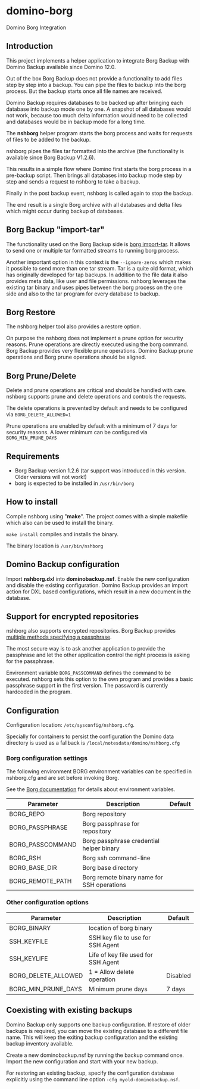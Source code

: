 # domino-borg
Domino Borg Integration


## Introduction

This project implements a helper application to integrate Borg Backup with Domino Backup available since Domino 12.0.

Out of the box Borg Backup does not provide a functionality to add files step by step into a backup.
You can pipe the files to backup into the borg process. But the backup starts once all file names are received.

Domino Backup requires databases to be backed up after bringing each database into backup mode one by one.
A snapshot of all databases would not work, because too much delta information would need to be collected and databases would be in backup mode for a long time.

The **nshborg** helper program starts the borg process and waits for requests of files to be added to the backup.

nshborg pipes the files tar formatted into the archive (the functionality is available since Borg Backup V1.2.6).

This results in a simple flow where Domino first starts the borg process in a pre-backup script.
Then brings all databases into backup mode step by step and sends a request to nshborg to take a backup.

Finally in the post backup event, nshborg is called again to stop the backup.

The end result is a single Borg archive with all databases and delta files which might occur during backup of databases.

## Borg Backup "import-tar"

The functionality used on the Borg Backup side is [borg import-tar](https://borgbackup.readthedocs.io/en/stable/usage/tar.html).
It allows to send one or multiple tar formatted streams to running borg process.

Another important option in this context is the `--ignore-zeros` which makes it possible to send more than one tar stream.
Tar is a quite old format, which has originally developed for tap backups. In addition to the file data it also provides meta data, like user and file permissions.
nshborg leverages the existing tar binary and uses pipes between the borg process on the one side and also to the tar program for every database to backup.

## Borg Restore

The nshborg helper tool also provides a restore option.

On purpose the nshborg does not implement a prune option for security reasons. Prune operations are directly executed using the borg command.
Borg Backup provides very flexible prune operations. Domino Backup prune operations and Borg prune operations should be aligned.

## Borg Prune/Delete

Delete and prune operations are critical and should be handled with care.
nshborg supports prune and delete operations and controls the requests.

The delete operations is prevented by default and needs to be configured via `BORG_DELETE_ALLOWED=1`

Prune operations are enabled by default with a minimum of 7 days for security reasons.
A lower minimum can be configured via `BORG_MIN_PRUNE_DAYS`


## Requirements

- Borg Backup version 1.2.6 (tar support was introduced in this version. Older versions will not work!)
- borg is expected to be installed in `/usr/bin/borg`


## How to install

Compile nshborg using "**make**". The project comes with a simple makefile which also can be used to install the binary.


```make install``` compiles and installs the binary.

The binary location is `/usr/bin/nshborg`


## Domino Backup configuration

Import **nshborg.dxl** into **dominobackup.nsf**. Enable the new configuration and disable the existing configuration.
Domino Backup provides an import action for DXL based configurations, which result in a new document in the database.


## Support for encrypted repositories

nshborg also supports encrypted repositories. Borg Backup provides [multiple methods specifying a passphrase](https://borgbackup.readthedocs.io/en/stable/quickstart.html#passphrase-notes).

The most secure way is to ask another application to provide the passphrase and let the other application control the right process is asking for the passphrase.

Environment variable `BORG_PASSCOMMAND` defines the command to be executed. nshborg sets this option to the own program and provides a basic passphrase support in the first version. The password is currently hardcoded in the program.


## Configuration

Configuration location: `/etc/sysconfig/nshborg.cfg`.

Specially for containers to persist the configuration the Domino data directory is used as a fallback is `/local/notesdata/domino/nshborg.cfg`

### Borg configuration settings

The following environment BORG environment variables can be specified in nshborg.cfg and are set before invoking Borg.

See the [Borg documentation](https://borgbackup.readthedocs.io/en/stable/usage/general.html#environment-variables) for details about environment variables.


|Parameter     |Description                     |Default |
| ------------- | ------------------------------- | ------- |
| BORG_REPO | Borg repository | |
| BORG_PASSPHRASE | Borg passphrase for repository | |
| BORG_PASSCOMMAND | Borg passphrase credential helper binary | |
| BORG_RSH | Borg ssh command-line | |
| BORG_BASE_DIR | Borg base directory | |
| BORG_REMOTE_PATH | Borg remote binary name for SSH operations | |


### Other configuration options

|Parameter     |Description                     |Default |
| ------------- | ------------------------------- | ------- |
| BORG_BINARY | location of borg binary | |
| SSH_KEYFILE | SSH key file to use for SSH Agent | |
| SSH_KEYLIFE | Life of key file used for SSH Agent | |
| BORG_DELETE_ALLOWED | 1 = Allow delete operation | Disabled |
| BORG_MIN_PRUNE_DAYS | Minimum prune days | 7 days |


## Coexisting with existing backups

Domino Backup only supports one backup configuration.
If restore of older backups is required, you can move the existing database to a different file name.
This will keep the exiting backup configuration and the existing backup inventory available.

Create a new dominobackup.nsf by running the backup command once.
Import the new configuration and start with your new backup.

For restoring an existing backup, specify the configuration database explicitly using the command line option `-cfg myold-dominobackup.nsf`.


